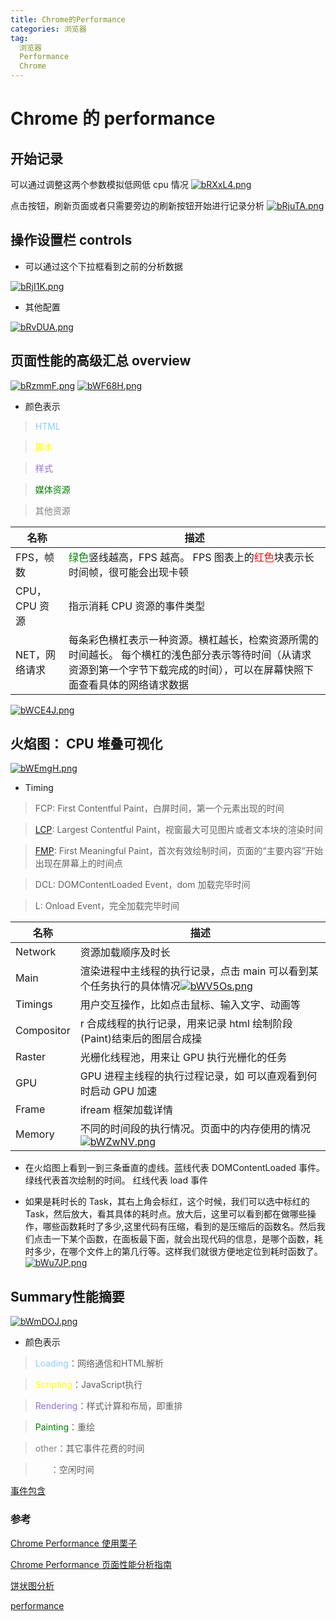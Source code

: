```yaml
---
title: Chrome的Performance
categories: 浏览器
tag: 
  浏览器
  Performance
  Chrome
---
```


# Chrome 的 performance

## 开始记录

可以通过调整这两个参数模拟低网低 cpu 情况 [![bRXxL4.png](https://s1.ax1x.com/2022/03/09/bRXxL4.png)](https://imgtu.com/i/bRXxL4)

点击按钮，刷新页面或者只需要旁边的刷新按钮开始进行记录分析 [![bRjuTA.png](https://s1.ax1x.com/2022/03/09/bRjuTA.png)](https://imgtu.com/i/bRjuTA)

## 操作设置栏 controls

- 可以通过这个下拉框看到之前的分析数据

[![bRjI1K.png](https://s1.ax1x.com/2022/03/09/bRjI1K.png)](https://imgtu.com/i/bRjI1K)

- 其他配置

[![bRvDUA.png](https://s1.ax1x.com/2022/03/09/bRvDUA.png)](https://imgtu.com/i/bRvDUA)

## 页面性能的高级汇总 overview

[![bRzmmF.png](https://s1.ax1x.com/2022/03/09/bRzmmF.png)](https://imgtu.com/i/bRzmmF) [![bWF68H.png](https://s1.ax1x.com/2022/03/09/bWF68H.png)](https://imgtu.com/i/bWF68H)

- 颜色表示
> <font color=#87CEFA>HTML</font>

> <font color=yellow>脚本</font>

> <font color=#9370DB>样式</font>

> <font color=green>媒体资源</font>

> <font color=gray>其他资源</font>

| 名称 | 描述 |
| --- | --- |
| FPS，帧数 | <font color=green>绿色</font>竖线越高，FPS 越高。 FPS 图表上的<font color=red>红色</font>块表示长时间帧，很可能会出现卡顿 |
| CPU，CPU 资源 | 指示消耗 CPU 资源的事件类型 |
| NET，网络请求 | 每条彩色横杠表示一种资源。横杠越长，检索资源所需的时间越长。 每个横杠的浅色部分表示等待时间（从请求资源到第一个字节下载完成的时间），可以在屏幕快照下面查看具体的网络请求数据 |

[![bWCE4J.png](https://s1.ax1x.com/2022/03/09/bWCE4J.png)](https://imgtu.com/i/bWCE4J)

## 火焰图： CPU 堆叠可视化

[![bWEmgH.png](https://s1.ax1x.com/2022/03/09/bWEmgH.png)](https://imgtu.com/i/bWEmgH)


- Timing

> FCP: First Contentful Paint，白屏时间，第一个元素出现的时间

> [LCP](https://zhuanlan.zhihu.com/p/174837488): Largest Contentful Paint，视窗最大可见图片或者文本块的渲染时间

> [FMP](https://blog.csdn.net/qiwoo_weekly/article/details/98818202): First Meaningful Paint，首次有效绘制时间，页面的“主要内容”开始出现在屏幕上的时间点

> DCL: DOMContentLoaded Event，dom 加载完毕时间

> L: Onload Event，完全加载完毕时间

| 名称 | 描述 |
| --- | --- |
| Network | 资源加载顺序及时长 |
| Main | 渲染进程中主线程的执行记录，点击 main 可以看到某个任务执行的具体情况[![bWV5Os.png](https://s1.ax1x.com/2022/03/09/bWV5Os.png)](https://imgtu.com/i/bWV5Os) |
| Timings | 用户交互操作，比如点击鼠标、输入文字、动画等 |
| Compositor | r 合成线程的执行记录，用来记录 html 绘制阶段 (Paint)结束后的图层合成操 |
| Raster | 光栅化线程池，用来让 GPU 执行光栅化的任务 |
| GPU | GPU 进程主线程的执行过程记录，如 可以直观看到何时启动 GPU 加速 |
| Frame | ifream 框架加载详情 |
| Memory | 不同的时间段的执行情况。页面中的内存使用的情况[![bWZwNV.png](https://s1.ax1x.com/2022/03/09/bWZwNV.png)](https://imgtu.com/i/bWZwNV) |


* 在火焰图上看到一到三条垂直的虚线。蓝线代表 DOMContentLoaded 事件。 绿线代表首次绘制的时间。 红线代表 load 事件

* 如果是耗时长的 Task，其右上角会标红，这个时候，我们可以选中标红的 Task，然后放大，看其具体的耗时点。放大后，这里可以看到都在做哪些操作，哪些函数耗时了多少,这里代码有压缩，看到的是压缩后的函数名。然后我们点击一下某个函数，在面板最下面，就会出现代码的信息，是哪个函数，耗时多少，在哪个文件上的第几行等。这样我们就很方便地定位到耗时函数了。
[![bWu7JP.png](https://s1.ax1x.com/2022/03/09/bWu7JP.png)](https://imgtu.com/i/bWu7JP)

## Summary性能摘要

[![bWmDOJ.png](https://s1.ax1x.com/2022/03/09/bWmDOJ.png)](https://imgtu.com/i/bWmDOJ)
- 颜色表示
> <font color=#87CEFA>Loading</font>：网络通信和HTML解析

> <font color=yellow>Scripting</font>：JavaScript执行

> <font color=#9370DB>Rendering</font>：样式计算和布局，即重排

> <font color=green>Painting</font>：重绘

> <font color=gray>other</font>：其它事件花费的时间

> <font color=white>Idle</font>：空闲时间

[事件包含](https://www.cnblogs.com/zjjing/p/9106111.html)


### 参考

[Chrome Performance 使用栗子](https://zhuanlan.zhihu.com/p/29879682)

[Chrome Performance 页面性能分析指南](https://zhuanlan.zhihu.com/p/163474573)

[饼状图分析](https://www.jianshu.com/p/b6f87bac5381)

[performance](https://www.cnblogs.com/xiaohuochai/p/9182710.html)